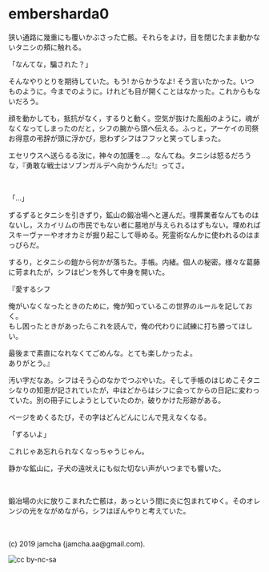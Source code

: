 

# embersharda0

狭い通路に幾重にも覆いかぶさった亡骸。それらをよけ，目を閉じたまま動かないタニシの頬に触れる。

「なんてな，騙された？」

そんなやりとりを期待していた。もう! からかうなよ! そう言いたかった。いつものように。今までのように。けれども目が開くことはなかった。これからもないだろう。

顔を動かしても，抵抗がなく，するりと動く。空気が抜けた風船のように，魂がなくなってしまったのだと，シフの腕から頭へ伝える。ふっと，アーケイの司祭お得意の弔辞が頭に浮かび，思わずシフはフフッと笑ってしまった。

エセリウスへ送らるる汝に，神々の加護を…。なんてね。タニシは怒るだろうな，『勇敢な戦士はソブンガルデへ向かうんだ!』ってさ。

<br>

「…」

ずるずるとタニシを引きずり，鉱山の鍛冶場へと運んだ。埋葬業者なんてものはないし，スカイリムの市民でもない者に墓地が与えられるはずもない。埋めればスキーヴァーやオオカミが掘り起こして辱める。死霊術なんかに使われるのはまっぴらだ。

するり，とタニシの鎧から何かが落ちた。手帳。内緒。個人の秘密。様々な葛藤に苛まれたが，シフはピンを外して中身を開いた。

『愛するシフ

俺がいなくなったときのために，俺が知っているこの世界のルールを記しておく。  
もし困ったときがあったらこれを読んで，俺の代わりに試練に打ち勝ってほしい。

最後まで素直になれなくてごめんな。とても楽しかったよ。  
ありがとう。』

汚い字だなあ。シフはそう心のなかでつぶやいた。そして手帳のはじめこそタニシなりの知恵が記されていたが，中ほどからはシフに会ってからの日記に変わっていた。別の冊子にしようとしていたのか，破りかけた形跡がある。

ページをめくるたび，その字はどんどんにじんで見えなくなる。

「ずるいよ」

これじゃあ忘れられなくなっちゃうじゃん。

静かな鉱山に，子犬の遠吠えにも似た切ない声がいつまでも響いた。

<br>

鍛冶場の火に放りこまれた亡骸は，あっという間に炎に包まれてゆく。そのオレンジの光をながめながら，シフはぼんやりと考えていた。

<br>
<br>
(c) 2019 jamcha (jamcha.aa@gmail.com).

![cc by-nc-sa](https://i.creativecommons.org/l/by-nc-sa/4.0/88x31.png)

